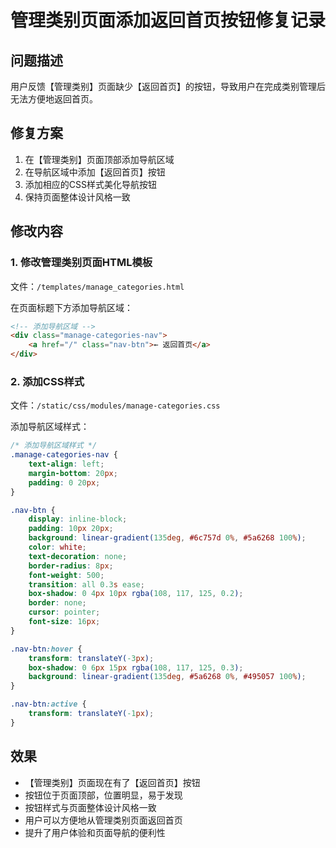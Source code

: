 # 管理类别页面添加返回首页按钮修复记录

## 问题描述
用户反馈【管理类别】页面缺少【返回首页】的按钮，导致用户在完成类别管理后无法方便地返回首页。

## 修复方案
1. 在【管理类别】页面顶部添加导航区域
2. 在导航区域中添加【返回首页】按钮
3. 添加相应的CSS样式美化导航按钮
4. 保持页面整体设计风格一致

## 修改内容

### 1. 修改管理类别页面HTML模板
文件：`/templates/manage_categories.html`

在页面标题下方添加导航区域：
```html
<!-- 添加导航区域 -->
<div class="manage-categories-nav">
    <a href="/" class="nav-btn">← 返回首页</a>
</div>
```

### 2. 添加CSS样式
文件：`/static/css/modules/manage-categories.css`

添加导航区域样式：
```css
/* 添加导航区域样式 */
.manage-categories-nav {
    text-align: left;
    margin-bottom: 20px;
    padding: 0 20px;
}

.nav-btn {
    display: inline-block;
    padding: 10px 20px;
    background: linear-gradient(135deg, #6c757d 0%, #5a6268 100%);
    color: white;
    text-decoration: none;
    border-radius: 8px;
    font-weight: 500;
    transition: all 0.3s ease;
    box-shadow: 0 4px 10px rgba(108, 117, 125, 0.2);
    border: none;
    cursor: pointer;
    font-size: 16px;
}

.nav-btn:hover {
    transform: translateY(-3px);
    box-shadow: 0 6px 15px rgba(108, 117, 125, 0.3);
    background: linear-gradient(135deg, #5a6268 0%, #495057 100%);
}

.nav-btn:active {
    transform: translateY(-1px);
}
```

## 效果
- 【管理类别】页面现在有了【返回首页】按钮
- 按钮位于页面顶部，位置明显，易于发现
- 按钮样式与页面整体设计风格一致
- 用户可以方便地从管理类别页面返回首页
- 提升了用户体验和页面导航的便利性